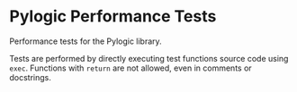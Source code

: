 # Pylogic Performance Tests

Performance tests for the Pylogic library.

Tests are performed by directly executing test functions source code using `exec`.
Functions with `return` are not allowed, even in comments or docstrings.

